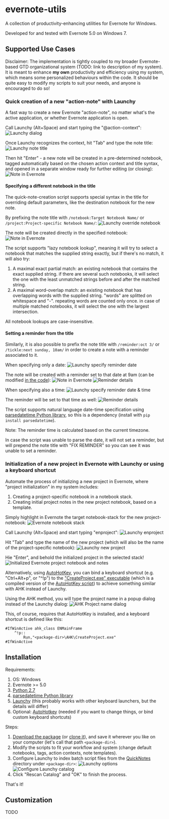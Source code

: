 evernote-utils
==============

A collection of productivity-enhancing utilities for Evernote for Windows.

Developed for and tested with Evernote 5.0 on Windows 7.

Supported Use Cases
-------------------

Disclaimer: The implementation is tightly coupled to my broader Evernote-based GTD organizational system (TODO: link to description of my system).
It is meant to enhance **my own** productivity and efficiency using my system, which means some personalized behaviours within the code.
It should be quite easy to modify my scripts to suit your needs, and anyone is encouraged to do so!

### Quick creation of a new "action-note" with Launchy

A fast way to create a new Evernote "action-note", no matter what's the active application, or whether Evernote application is open.

Call Launchy (Alt+Space) and start typing the "@action-context":
![Launchy dialog](docs/action-note-1-type-on.png)

Once Launchy recognizes the context, hit "Tab" and type the note title:
![Launchy note title](docs/action-note-2-type-action.png)

Then hit "Enter" - a new note will be created in a pre-determined notebook, tagged automatically based on the chosen action context and title syntax, and opened in a separate window ready for further editing (or closing):
![Note in Evernote](docs/action-note-3-note-created.png)


#### Specifying a different notebook in the title

The quick-note-creation script supports special syntax in the title for overriding default parameters, like the destination notebook for the new note.

By prefixing the note title with `/notebook:Target Notebook Name/` or `/project:Project-specific Notebook Name/`:
![Launchy override notebook](docs/action-note-4-notebook-override.png)

The note will be created directly in the specified notebook:
![Note in Evernote](docs/action-note-5-notebook-overriden.png)

The script supports "lazy notebook lookup",
meaning it will try to select a notebook that matches the supplied string exactly,
but if there's no match, it will also try:

1. A maximal exact partial match: an existing notebook that contains the exact supplied string. if there are several such notebooks, it will select the one with the least unmatched strings before and after the matched string. 
2. A maximal word-overlap match: an existing notebook that has overlapping words with the supplied string. "words" are splitted on whitespace and "-". repeating words are counted only once. in case of multiple matched notebooks, it will select the one with the largest intersection.

All notebook lookups are case-insensitive.


#### Setting a reminder from the title

Similarly, it is also possible to prefix the note title with `/reminder:oct 3/` or `/tickle:next sunday, 10am/` in order to create a note with a reminder associated to it.

When specifying only a date:
![Launchy specify reminder date](docs/action-note-6-specify-reminder-date.png)

The note will be created with a reminder set to that date at 9am (can be modified [in the code](PyEvernote/ImportEvernoteTemplate.py#L16)):
![Note in Evernote](docs/action-note-7-reminder-date.png)
![Reminder details](docs/action-note-8-reminder-date-time.png)

When specifying also a time:
![Launchy specify reminder date & time](docs/action-note-9-specify-reminder-datetime.png)

The reminder will be set to that time as well:
![Reminder details](docs/action-note-10-reminder-date-time.png)

The script supports natural language date-time specification using [parsedatetime Python library](https://github.com/bear/parsedatetime),
so this is a dependency (install with `pip install parsedatetime`).

Note: The reminder time is calculated based on the current timezone.

In case the script was unable to parse the date, it will not set a reminder, but will prepend the note title with "FIX REMINDER" so you can see it was unable to set a reminder.


### Initialization of a new project in Evernote with Launchy or using a keyboard shortcut

Automate the process of initializing a new project in Evernote, where "project initialization" in my system includes:

1. Creating a project-specific notebook in a notebook stack.
2. Creating initial project notes in the new project notebook, based on a template.

Simply highlight in Evernote the target notebook-stack for the new project-notebook:
![Evernote notebook stack](docs/project-1-Evernote.png)

Call Launchy (Alt+Space) and start typing "enproject":
![Launchy enproject](docs/project-2-Launchy-enp.png)

Hit "Tab" and type the name of the new project (which will also be the name of the project-specific notebook):
![Launchy new project](docs/project-3-Launchy-project.png)

Hie "Enter", and behold the initialized project in the selected stack!
![Initialized Evernote project notebook and notes](docs/project-4-Evernote-Notebook.png)

Alternatively, using [AutoHotKey](http://www.autohotkey.com/), you can bind a keyboard shortcut (e.g. "Ctrl+Alt+p", or "^!p") to the ["CreateProject.exe" executable](AHK) (which is a compiled version of the [AutoHotKey script](AHK/CreateProject.ahk)) to achieve something similar with AHK instead of Launchy.

Using the AHK method, you will type the project name in a popup dialog instead of the Launchy dialog:
![AHK Project name dialog](docs/project-5-AHK-Dialog.png)

This, of course, requires that AutoHotKey is installed, and a keyboard shortcut is defined like this:

```AutoHotkey
#IfWinActive ahk_class ENMainFrame
	^!p::
		Run,"<package-dir>\AHK\CreateProject.exe"
#IfWinActive
```
 

Installation
------------

Requirements:

1. OS: Windows
2. Evernote >= 5.0
3. [Python 2.7](http://www.python.org/ftp/python/2.7.5/python-2.7.5.msi)
4. [parsedatetime Python library](https://github.com/bear/parsedatetime)
5. [Launchy](http://www.launchy.net/) (this probably works with other keyboard launchers, but the details will differ)
6. Optional: [AutoHotkey](http://www.autohotkey.com/) (needed if you want to change things, or bind custom keyboard shortcuts)

Steps:

1. [Download the package](https://github.com/itamaro/evernote-utils/archive/master.zip) (or [clone it](https://github.com/itamaro/evernote-utils.git)), and save it wherever you like on your computer (let's call that path `<package-dir>`).
2. Modify the scripts to fit your workflow and system (change default notebooks, tags, action contexts, note templates).
3. Configure Launchy to index batch script files from the [QuickNotes](QuickNotes) directory under `<package-dir>`:
![Launchy options](docs/Launchy-configure.png)
![Configure Launchy catalog](docs/Launchy-configure-catalog.png)
4. Click "Rescan Catalog" and "OK" to finish the process.

That's it!


Customization
-------------

TODO
